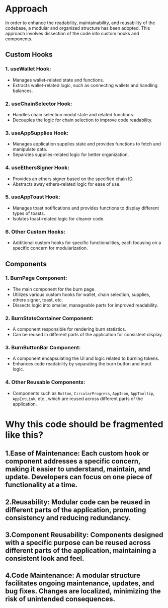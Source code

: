 # Approach

In order to enhance the readability, maintainability, and reusability of the codebase, a modular and organized structure has been adopted. This approach involves dissection of the code into custom hooks and components.

## Custom Hooks

### 1. **useWallet Hook:**
   - Manages wallet-related state and functions.
   - Extracts wallet-related logic, such as connecting wallets and handling balances.

### 2. **useChainSelector Hook:**
   - Handles chain selection modal state and related functions.
   - Decouples the logic for chain selection to improve code readability.

### 3. **useAppSupplies Hook:**
   - Manages application supplies state and provides functions to fetch and manipulate data.
   - Separates supplies-related logic for better organization.

### 4. **useEthersSigner Hook:**
   - Provides an ethers signer based on the specified chain ID.
   - Abstracts away ethers-related logic for ease of use.

### 5. **useAppToast Hook:**
   - Manages toast notifications and provides functions to display different types of toasts.
   - Isolates toast-related logic for cleaner code.

### 6. **Other Custom Hooks:**
   - Additional custom hooks for specific functionalities, each focusing on a specific concern for modularization.

## Components

### 1. **BurnPage Component:**
   - The main component for the burn page.
   - Utilizes various custom hooks for wallet, chain selection, supplies, ethers signer, toast, etc.
   - Dissects logic into smaller, manageable parts for improved readability.

### 2. **BurnStatsContainer Component:**
   - A component responsible for rendering burn statistics.
   - Can be reused in different parts of the application for consistent display.

### 3. **BurnButtonBar Component:**
   - A component encapsulating the UI and logic related to burning tokens.
   - Enhances code readability by separating the burn button and input logic.

### 4. **Other Reusable Components:**
   - Components such as `Button`, `CircularProgress`, `AppIcon`, `AppTooltip`, `AppExtLink`, etc., which are reused across different parts of the application.

# Why this code should be fragmented like this?

## 1.Ease of Maintenance: Each custom hook or component addresses a specific concern, making it easier to understand, maintain, and update. Developers can focus on one piece of functionality at a time.
## 2.Reusability: Modular code can be reused in different parts of the application, promoting consistency and reducing redundancy.
## 3.Component Reusability: Components designed with a specific purpose can be reused across different parts of the application, maintaining a consistent look and feel.
## 4.Code Maintenance: A modular structure facilitates ongoing maintenance, updates, and bug fixes. Changes are localized, minimizing the risk of unintended consequences. 

